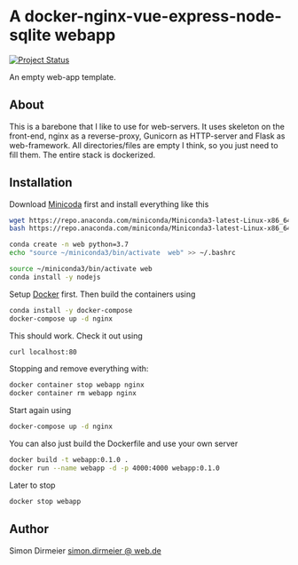 # A docker-nginx-vue-express-node-sqlite webapp

[![Project Status](http://www.repostatus.org/badges/latest/concept.svg)](http://www.repostatus.org/#concept)

An empty web-app template.

## About

This is a barebone that I like to use for web-servers.
It uses skeleton on the front-end, nginx as a reverse-proxy,
Gunicorn as HTTP-server and Flask as web-framework.
All directories/files are empty I think, so you just need to fill them.
The entire stack is dockerized.

## Installation

Download [Minicoda](https://docs.conda.io/en/latest/miniconda.html) first and install everything like this

```bash
wget https://repo.anaconda.com/miniconda/Miniconda3-latest-Linux-x86_64.sh
bash https://repo.anaconda.com/miniconda/Miniconda3-latest-Linux-x86_64.sh

conda create -n web python=3.7
echo "source ~/miniconda3/bin/activate  web" >> ~/.bashrc

source ~/miniconda3/bin/activate web
conda install -y nodejs
```

Setup [Docker](https://docs.docker.com/engine/install/ubuntu/) first.
Then build the containers using

```bash
conda install -y docker-compose
docker-compose up -d nginx
```

This should work. Check it out using

```bash
curl localhost:80
```

Stopping and remove everything with:

```bash
docker container stop webapp nginx
docker container rm webapp nginx
```

Start again using

```bash
docker-compose up -d nginx
```

You can also just build the Dockerfile and use your own server

```bash
docker build -t webapp:0.1.0 .
docker run --name webapp -d -p 4000:4000 webapp:0.1.0
```

Later to stop

```bash
docker stop webapp
```

## Author

Simon Dirmeier <a href="mailto:simon.dirmeier @ web.de">simon.dirmeier @ web.de</a>
